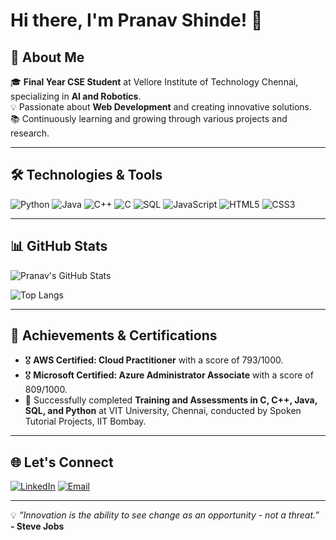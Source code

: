 # Hi there, I'm Pranav Shinde! 👋

## 🚀 About Me

🎓 **Final Year CSE Student** at Vellore Institute of Technology Chennai, specializing in **AI and Robotics**.  
💡 Passionate about **Web Development** and creating innovative solutions.   
📚 Continuously learning and growing through various projects and research.  

---

## 🛠️ Technologies & Tools

![Python](https://img.shields.io/badge/-Python-3776AB?style=flat-square&logo=python&logoColor=white)
![Java](https://img.shields.io/badge/-Java-007396?style=flat-square&logo=java&logoColor=white)
![C++](https://img.shields.io/badge/-C++-00599C?style=flat-square&logo=c%2B%2B&logoColor=white)
![C](https://img.shields.io/badge/-C-A8B9CC?style=flat-square&logo=c&logoColor=white)
![SQL](https://img.shields.io/badge/-SQL-4479A1?style=flat-square&logo=MySQL&logoColor=white)
![JavaScript](https://img.shields.io/badge/-JavaScript-F7DF1E?style=flat-square&logo=javascript&logoColor=black)
![HTML5](https://img.shields.io/badge/-HTML5-E34F26?style=flat-square&logo=html5&logoColor=white)
![CSS3](https://img.shields.io/badge/-CSS3-1572B6?style=flat-square&logo=css3)

---

## 📊 GitHub Stats

![Pranav's GitHub Stats](https://github-readme-stats.vercel.app/api?username=Pranavshinde678&show_icons=true&theme=radical&count_private=true)

![Top Langs](https://github-readme-stats.vercel.app/api/top-langs/?username=Pranavshinde678&layout=compact&theme=radical)

---

## 🌟 Achievements & Certifications

- 🎖️ **AWS Certified: Cloud Practitioner** with a score of 793/1000.
- 🎖️ **Microsoft Certified: Azure Administrator Associate** with a score of 809/1000.
- 🚀 Successfully completed **Training and Assessments in C, C++, Java, SQL, and Python** at VIT University, Chennai, conducted by Spoken Tutorial Projects, IIT Bombay.


---

## 🌐 Let's Connect

[![LinkedIn](https://img.shields.io/badge/-LinkedIn-0A66C2?style=for-the-badge&logo=linkedin&logoColor=white)](https://www.linkedin.com/in/pranav-shinde-b24904267/)
[![Email](https://img.shields.io/badge/-Email-D14836?style=for-the-badge&logo=gmail&logoColor=white)](mailto:pranavvvvshinde@gmail.com)

---

💡 _“Innovation is the ability to see change as an opportunity - not a threat.”_  
**- Steve Jobs**
